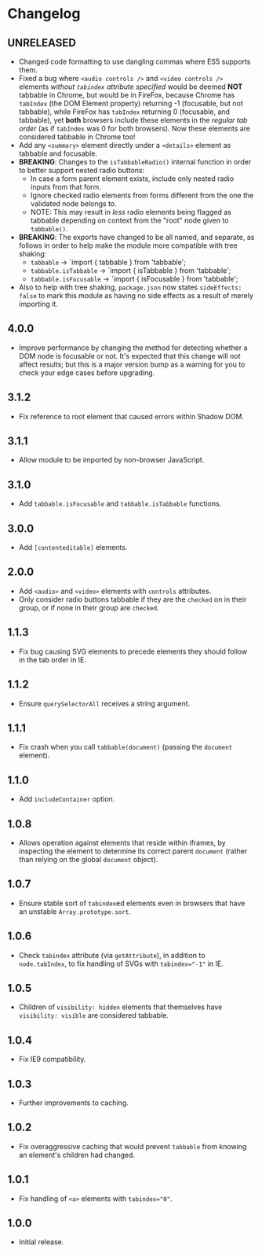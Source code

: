 # Changelog

## UNRELEASED

- Changed code formatting to use dangling commas where ES5 supports them.
- Fixed a bug where `<audio controls />` and `<video controls />` elements *without `tabindex` attribute specified* would be deemed **NOT** tabbable in Chrome, but would be in FireFox, because Chrome has `tabIndex` (the DOM Element property) returning -1 (focusable, but not tabbable), while FireFox has `tabIndex` returning 0 (focusable, and tabbable), yet **both** browsers include these elements in the *regular tab order* (as if `tabIndex` was 0 for both browsers). Now these elements are considered tabbable in Chrome too!
- Add any `<summary>` element directly under a `<details>` element as tabbable and focusable.
- **BREAKING**: Changes to the `isTabbableRadio()` internal function in order to better support nested radio buttons:
  - In case a form parent element exists, include only nested radio inputs from that form.
  - Ignore checked radio elements from forms different from the one the validated node belongs to.
  - NOTE: This may result in *less* radio elements being flagged as tabbable depending on context from the "root" node given to `tabbable()`.
- **BREAKING**: The exports have changed to be all named, and separate, as follows in order to help make the module more compatible with tree shaking:
  - `tabbable` -> `import { tabbable } from 'tabbable';
  - `tabbable.isTabbable` -> `import { isTabbable } from 'tabbable';
  - `tabbable.isFocusable` -> `import { isFocusable } from 'tabbable';
- Also to help with tree shaking, `package.json` now states `sideEffects: false` to mark this module as having no side effects as a result of merely importing it.

## 4.0.0

- Improve performance by changing the method for detecting whether a DOM node is focusable or not. It's expected that this change will *not* affect results; but this is a major version bump as a warning for you to check your edge cases before upgrading.

## 3.1.2

- Fix reference to root element that caused errors within Shadow DOM.

## 3.1.1

- Allow module to be imported by non-browser JavaScript.

## 3.1.0

- Add `tabbable.isFocusable` and `tabbable.isTabbable` functions.

## 3.0.0

- Add `[contenteditable]` elements.

## 2.0.0

- Add `<audio>` and `<video>` elements with `controls` attributes.
- Only consider radio buttons tabbable if they are the `checked` on in their group, or if none in their group are `checked`.

## 1.1.3

- Fix bug causing SVG elements to precede elements they should follow in the tab order in IE.

## 1.1.2

- Ensure `querySelectorAll` receives a string argument.

## 1.1.1

- Fix crash when you call `tabbable(document)` (passing the `document` element).

## 1.1.0

- Add `includeContainer` option.

## 1.0.8

- Allows operation against elements that reside within iframes, by inspecting the element to determine its correct parent `document` (rather than relying on the global `document` object).

## 1.0.7

- Ensure stable sort of `tabindex`ed elements even in browsers that have an unstable `Array.prototype.sort`.

## 1.0.6

- Check `tabindex` attribute (via `getAttribute`), in addition to `node.tabIndex`, to fix handling of SVGs with `tabindex="-1"` in IE.

## 1.0.5

- Children of `visibility: hidden` elements that themselves have `visibility: visible` are considered tabbable.

## 1.0.4

- Fix IE9 compatibility.

## 1.0.3

- Further improvements to caching.

## 1.0.2

- Fix overaggressive caching that would prevent `tabbable` from knowing an element's children had changed.

## 1.0.1

- Fix handling of `<a>` elements with `tabindex="0"`.

## 1.0.0

- Initial release.
